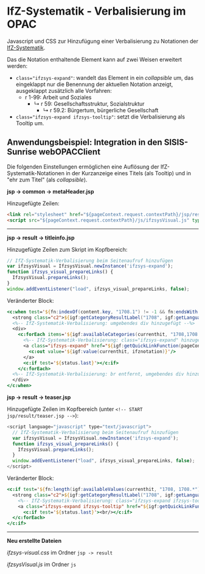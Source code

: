 # IfZ-Systematik - Verbalisierung im OPAC

Javascript und CSS zur Hinzufügung einer Verbalisierung zu Notationen der [IfZ-Systematik](https://ifz-muenchen.github.io/IfZ-Systematik/sys.xml).

Das die Notation enthaltende Element kann auf zwei Weisen erweitert werden:
- `class="ifzsys-expand"`: wandelt das Element in ein *collapsible* um, das eingeklappt nur die Benennung der aktuellen Notation anzeigt, ausgeklappt zusätzlich alle Vorfahren:
  - r 1-99: Arbeit und Soziales
    - ↳ r 59: Gesellschaftsstruktur, Sozialstruktur
      - ↳ r 59.2: Bürgertum, bürgerliche Gesellschaft
- `class="ifzsys-expand ifzsys-tooltip"`: setzt die Verbalisierung als Tooltip um.

## Anwendungsbeispiel: Integration in den SISIS-Sunrise webOPACClient

Die folgenden Einstellungen ermöglichen eine Auflösung der IfZ-Systematik-Notationen in der Kurzanzeige eines Titels (als Tooltip) und in "ehr zum Titel" (als *collapsible*).

**jsp -> common -> metaHeader.jsp**

Hinzugefügte Zeilen:
```html
<link rel="stylesheet" href="${pageContext.request.contextPath}/jsp/result/ifzsys-visual.css" type="text/css"/>
<script src="${pageContext.request.contextPath}/js/ifzsysVisual.js" type="text/javascript"><!-- --></script>
```
---

**jsp -> result -> titleinfo.jsp**

Hinzugefügte Zeilen zum Skript im Kopfbereich:
```js
// IfZ-Systematik-Verbalisierung beim Seitenaufruf hinzufügen
var ifzsysVisual = IfzsysVisual.newInstance('ifzsys-expand');
function ifzsys_visual_prepareLinks() {
  IfzsysVisual.prepareLinks();
}
window.addEventListener("load", ifzsys_visual_prepareLinks, false);
```

Veränderter Block:
```jsp
<c:when test='${fn:indexOf(content.key, "1708.1") != -1 && fn:endsWith(content.key, "1708.1")}'>
  <strong class="c2">${igf:getCategoryResultLabel("1708", igf:getLanguage(pageContext))}:</strong>
  <%-- IfZ-Systematik-Verbalisierung: umgebendes div hinzugefügt --%>
  <div>
    <c:forEach items='${igf:availableCategories(currenthit, "1708,1708.*")}' var="ifznotation" varStatus="status">
      <%-- IfZ-Systematik-Verbalisierung: class="ifzsys-expand" hinzugefügt --%>
      <a class="ifzsys-expand" href="${igf:getQuickLinkFunction(pageContext, '1708', igf:value(currenthit, ifznotation))}">
        <c:out value='${igf:value(currenthit, ifznotation)}'/>
      </a>
      <c:if test='${status.last}'></c:if>
    </c:forEach>
  <%-- IfZ-Systematik-Verbalisierung: br entfernt, umgebendes div hinzugefügt --%>
  </div>
</c:when>
```

**jsp -> result -> teaser.jsp**

Hinzugefügte Zeilen im Kopfbereich (unter `<!-- START jsp/result/teaser.jsp -->`):
```js
<script language="javascript" type="text/javascript">
  // IfZ-Systematik-Verbalisierung beim Seitenaufruf hinzufügen
  var ifzsysVisual = IfzsysVisual.newInstance('ifzsys-expand');
  function ifzsys_visual_prepareLinks() {
    IfzsysVisual.prepareLinks();
  }
  window.addEventListener("load", ifzsys_visual_prepareLinks, false);
</script>
```

Veränderter Block:
```jsp
<c:if test='${fn:length(igf:availableValues(currenthit, "1708, 1708.*")) > 0}'>
  <strong class="c2">${igf:getCategoryResultLabel("1708", igf:getLanguage(pageContext))}:</strong>          <c:forEach items='${igf:availableCategories(currenthit, "1708,1708.*")}' var="ifznotation" varStatus="status">
    <%-- IfZ-Systematik-Verbalisierung: class="ifzsys-expand ifzsys-tooltip" hinzugefügt --%>
    <a class="ifzsys-expand ifzsys-tooltip" href="${igf:getQuickLinkFunction(pageContext, '1708', igf:value(currenthit, ifznotation))}"><c:out value='${igf:value(currenthit, ifznotation)}'/></a>
      <c:if test='${status.last}'><br/></c:if>
  </c:forEach>
</c:if>

```

---

**Neu erstellte Dateien**

*ifzsys-visual.css* im Ordner `jsp -> result`

*ifzsysVisual.js* im Ordner `js`
